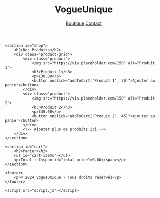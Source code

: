 <!DOCTYPE html>
<html lang="en">
<head>
    <meta charset="UTF-8">
    <meta name="viewport" content="width=device-width, initial-scale=1.0">
    <title>VogueUnique - Beauté et Mode</title>
    <link rel="stylesheet" href="styles.css">
</head>
<body>
    <header>
        <h1>VogueUnique</h1>
        <nav>
            <a href="#shop">Boutique</a>
            <a href="#contact">Contact</a>
        </nav>
    </header>

    <section id="shop">
        <h2>Nos Produits</h2>
        <div class="product-grid">
            <div class="product">
                <img src="https://via.placeholder.com/150" alt="Produit 1">
                <h3>Produit 1</h3>
                <p>€30.00</p>
                <button onclick="addToCart('Produit 1', 30)">Ajouter au panier</button>
            </div>
            <div class="product">
                <img src="https://via.placeholder.com/150" alt="Produit 2">
                <h3>Produit 2</h3>
                <p>€45.00</p>
                <button onclick="addToCart('Produit 2', 45)">Ajouter au panier</button>
            </div>
            <!-- Ajouter plus de produits ici -->
        </div>
    </section>

    <section id="cart">
        <h2>Panier</h2>
        <ul id="cart-items"></ul>
        <p>Total : €<span id="total-price">0.00</span></p>
    </section>

    <footer>
        <p>© 2024 VogueUnique - Tous droits réservés</p>
    </footer>

    <script src="script.js"></script>
</body>
</html>
